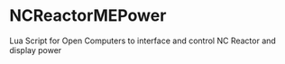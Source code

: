 # NCReactorMEPower

Lua Script for Open Computers to interface and control NC Reactor and display power
